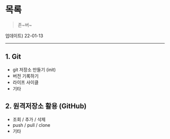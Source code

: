 # 목록

> 존~버~

업데이트) 22-01-13

---



## 1. Git

- git 저장소 만들기 (init)
- 버전 기록하기
- 라이프 사이클
- 기타



## 2. 원격저장소 활용 (GitHub)

- 조회 / 추가 / 삭제
- push / pull / clone
- 기타





